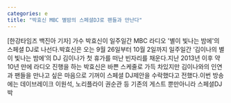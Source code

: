 ```yaml
---
categories: e
title: "박효신 MBC 별밤의 스페셜DJ로 팬들과 만난다"
---
```

[한강타임즈 백진아 기자] 가수 박효신이 일주일간 MBC 라디오 &#39;별이 빛나는 밤에&#39;의 스페셜 DJ로 나선다.박효신은 오는 9월 26일부터 10월 2일까지 일주일간 ‘김이나의 별이 빛나는 밤에’의 DJ 김이나가 첫 휴가를 떠난 빈자리를 채운다.지난 2013년 이후 약 10년 만에 라디오 진행을 하는 박효신은 바쁜 스케줄로 가득 차있지만 김이나와의 인연과 팬들을 만나고 싶은 마음으로 기꺼이 스페셜 DJ제안을 수락했다고 전했다.이번 방송에는 데이브레이크 이원석, 노리플라이 권순관 등 기존의 게스트 뿐만아니라 스페셜DJ 박